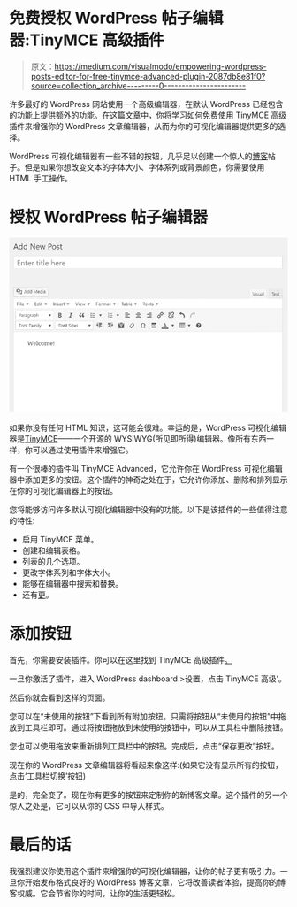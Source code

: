 # 免费授权 WordPress 帖子编辑器:TinyMCE 高级插件

> 原文：<https://medium.com/visualmodo/empowering-wordpress-posts-editor-for-free-tinymce-advanced-plugin-2087db8e81f0?source=collection_archive---------0----------------------->

许多最好的 WordPress 网站使用一个高级编辑器，在默认 WordPress 已经包含的功能上提供额外的功能。在这篇文章中，你将学习如何免费使用 TinyMCE 高级插件来增强你的 WordPress 文章编辑器，从而为你的可视化编辑器提供更多的选择。

WordPress 可视化编辑器有一些不错的按钮，几乎足以创建一个惊人的[博客](https://visualmodo.com/blog/)帖子。但是如果你想改变文本的字体大小、字体系列或背景颜色，你需要使用 HTML 手工操作。

# 授权 WordPress 帖子编辑器

![](img/6a87dbed92afa059a2471d6dd9c7be55.png)

如果你没有任何 HTML 知识，这可能会很难。幸运的是，WordPress 可视化编辑器是[TinyMCE](http://www.tinymce.com/)——一个开源的 WYSIWYG(所见即所得)编辑器。像所有东西一样，你可以通过使用插件来增强它。

有一个很棒的插件叫 TinyMCE Advanced，它允许你在 WordPress 可视化编辑器中添加更多的按钮。这个插件的神奇之处在于，它允许你添加、删除和排列显示在你的可视化编辑器上的按钮。

您将能够访问许多默认可视化编辑器中没有的功能。以下是该插件的一些值得注意的特性:

*   启用 TinyMCE 菜单。
*   创建和编辑表格。
*   列表的几个选项。
*   更改字体系列和字体大小。
*   能够在编辑器中搜索和替换。
*   还有[更](https://visualmodo.com/)。

# 添加按钮

首先，你需要安装插件。你可以在这里找到 TinyMCE 高级插件[。](https://wordpress.org/plugins/tinymce-advanced/)

一旦你激活了插件，进入 WordPress dashboard >设置，点击 TinyMCE 高级’。

然后你就会看到这样的页面。

您可以在“未使用的按钮”下看到所有附加按钮。只需将按钮从“未使用的按钮”中拖放到工具栏即可。通过将按钮拖放到未使用的按钮中，可以从工具栏中删除按钮。

您也可以使用拖放来重新排列工具栏中的按钮。完成后，点击“保存更改”按钮。

现在你的 WordPress 文章编辑器将看起来像这样:(如果它没有显示所有的按钮，点击‘工具栏切换’按钮)

是的，完全变了。现在你有更多的按钮来定制你的新博客文章。这个插件的另一个惊人之处是，它可以从你的 CSS 中导入样式。

# 最后的话

我强烈建议你使用这个插件来增强你的可视化编辑器，让你的帖子更有吸引力。一旦你开始发布格式良好的 WordPress 博客文章，它将改善读者体验，提高你的博客权威。它会节省你的时间，让你的生活更轻松。
